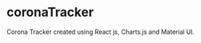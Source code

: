 # coronaTracker

Corona Tracker created using React js, Charts.js and Material UI. 
 
  
 
  
 
  
 
